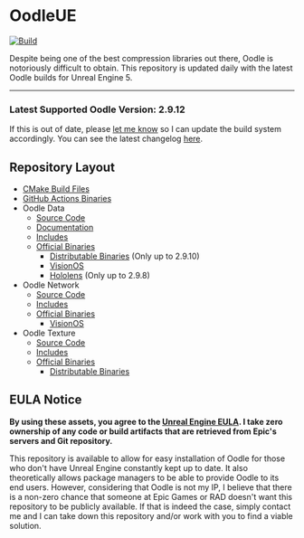 # OodleUE

[![Build](https://github.com/WorkingRobot/OodleUE/actions/workflows/build.yml/badge.svg)](https://github.com/WorkingRobot/OodleUE/releases)

Despite being one of the best compression libraries out there, Oodle is notoriously difficult to obtain. This repository is updated daily with the latest Oodle builds for Unreal Engine 5.

---

### Latest Supported Oodle Version: 2.9.12
If this is out of date, please [let me know](https://camora.dev) so I can update the build system accordingly. You can see the latest changelog [here](https://www.radgametools.com/oodlehist.htm).

## Repository Layout

- [CMake Build Files](/build)
- [GitHub Actions Binaries](https://github.com/WorkingRobot/OodleUE/releases)
- Oodle Data
    - [Source Code](/Engine/Source/Runtime/OodleDataCompression/Sdks/2.9.12/src)
    - [Documentation](https://htmlpreview.github.io/?https://github.com/WorkingRobot/OodleUE/blob/main/Engine/Source/Runtime/OodleDataCompression/Sdks/2.9.12/help/oodle2.html)
    - [Includes](/Engine/Source/Runtime/OodleDataCompression/Sdks/2.9.12/include)
    - [Official Binaries](/Engine/Source/Runtime/OodleDataCompression/Sdks/2.9.12/lib)
        - [Distributable Binaries](/Engine/Source/Programs/Shared/EpicGames.Oodle/Sdk/2.9.10) (Only up to 2.9.10)
        - [VisionOS](/Engine/Platforms/VisionOS/Source/Runtime/OodleDataCompression/Sdks/2.9.12/lib)
        - [Hololens](/Engine/Platforms/Hololens/Source/Runtime/OodleDataCompression/Sdks/2.9.8/lib) (Only up to 2.9.8)
- Oodle Network
    - [Source Code](/Engine/Plugins/Compression/OodleNetwork/Sdks/2.9.12/src)
    - [Includes](/Engine/Plugins/Compression/OodleNetwork/Sdks/2.9.12/include)
    - [Official Binaries](/Engine/Plugins/Compression/OodleNetwork/Sdks/2.9.12/lib)
        - [VisionOS](/Engine/Platforms/VisionOS/Plugins/Compression/OodleNetwork/Sdks/2.9.12/lib)
- Oodle Texture
    - [Source Code](/Engine/Plugins/Developer/TextureFormatOodle/Sdks/2.9.12/src)
    - [Includes](/Engine/Plugins/Developer/TextureFormatOodle/Sdks/2.9.12/include)
    - [Official Binaries](/Engine/Plugins/Developer/TextureFormatOodle/Sdks/2.9.12/lib)
        - [Distributable Binaries](/Engine/Plugins/Developer/TextureFormatOodle/Sdks/2.9.12/redist)

## EULA Notice

**By using these assets, you agree to the [Unreal Engine EULA](https://www.unrealengine.com/eula/unreal). I take zero ownership of any code or build artifacts that are retrieved from Epic's servers and Git repository.**

This repository is available to allow for easy installation of Oodle for those who don't have Unreal Engine constantly kept up to date. It also theoretically allows package managers to be able to provide Oodle to its end users. However, considering that Oodle is not my IP, I believe that there is a non-zero chance that someone at Epic Games or RAD doesn't want this repository to be publicly available. If that is indeed the case, simply contact me and I can take down this repository and/or work with you to find a viable solution.